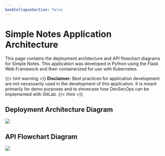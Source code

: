 ```yaml
---
bookCollapseSection: false
---
```


# Simple Notes Application Architecture

This page contains the deployment architecture and API flowchart diagrams for Simple Notes. This application was developed in Python using the Flask Web Framework and then containerized for use with Kubernetes.

{{< hint warning >}}
**Disclaimer:** Best practices for application development are not necessarily used in the development of this application. It is meant primarily for demo purposes and to showcase how DevSecOps can be implemented with GitLab.
{{< /hint >}}

## Deployment Architecture Diagram

![](/devsecops/initech/simple-notes/images/deployment_architecture.png)

## API Flowchart Diagram

![](/devsecops/initech/simple-notes/images/api_flowchart.png)
